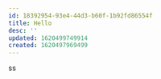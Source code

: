 ```yaml
---
id: 18392954-93e4-44d3-b60f-1b92fd86554f
title: Hello
desc: ''
updated: 1620499749914
created: 1620497969499
---
```

ss